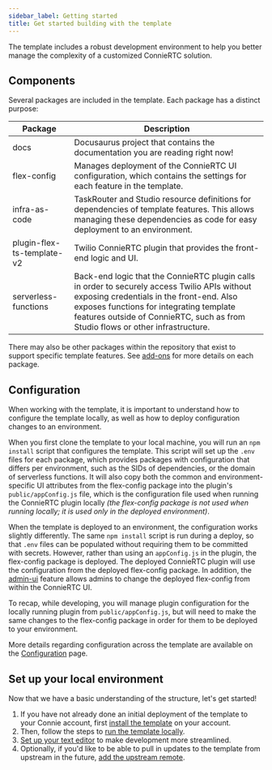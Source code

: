 ```yaml
---
sidebar_label: Getting started
title: Get started building with the template
---
```


The template includes a robust development environment to help you better manage the complexity of a customized ConnieRTC solution.

## Components

Several packages are included in the template. Each package has a distinct purpose:

| Package | Description |
|---------|-------------|
|docs|Docusaurus project that contains the documentation you are reading right now!|
|flex-config|Manages deployment of the ConnieRTC UI configuration, which contains the settings for each feature in the template.|
|infra-as-code|TaskRouter and Studio resource definitions for dependencies of template features. This allows managing these dependencies as code for easy deployment to an environment.|
|plugin-flex-ts-template-v2|Twilio ConnieRTC plugin that provides the front-end logic and UI.|
|serverless-functions|Back-end logic that the ConnieRTC plugin calls in order to securely access Twilio APIs without exposing credentials in the front-end. Also exposes functions for integrating template features outside of ConnieRTC, such as from Studio flows or other infrastructure.|

There may also be other packages within the repository that exist to support specific template features. See [add-ons](/developers/building/deployment/addons) for more details on each package.

## Configuration

When working with the template, it is important to understand how to configure the template locally, as well as how to deploy configuration changes to an environment.

When you first clone the template to your local machine, you will run an `npm install` script that configures the template. This script will set up the `.env` files for each package, which provides packages with configuration that differs per environment, such as the SIDs of dependencies, or the domain of serverless functions. It will also copy both the common and environment-specific UI attributes from the flex-config package into the plugin's `public/appConfig.js` file, which is the configuration file used when running the ConnieRTC plugin locally _(the flex-config package is not used when running locally; it is used only in the deployed environment)_.

When the template is deployed to an environment, the configuration works slightly differently. The same `npm install` script is run during a deploy, so that `.env` files can be populated without requiring them to be committed with secrets. However, rather than using an `appConfig.js` in the plugin, the flex-config package is deployed. The deployed ConnieRTC plugin will use the configuration from the deployed flex-config package. In addition, the [admin-ui](/feature-library/admin-ui) feature allows admins to change the deployed flex-config from within the ConnieRTC UI.

To recap, while developing, you will manage plugin configuration for the locally running plugin from `public/appConfig.js`, but will need to make the same changes to the flex-config package in order for them to be deployed to your environment.

More details regarding configuration across the template are available on the [Configuration](template-utilities/configuration) page.

## Set up your local environment

Now that we have a basic understanding of the structure, let's get started!

1. If you have not already done an initial deployment of the template to your Connie account, first [install the template](/getting-started/install-template) on your account.
2. Then, follow the steps to [run the template locally](/getting-started/run-locally).
3. [Set up your text editor](developer-setup) to make development more streamlined.
3. Optionally, if you'd like to be able to pull in updates to the template from upstream in the future, [add the upstream remote](merge-future-updates#pre-requisite-add-upstream-remote).